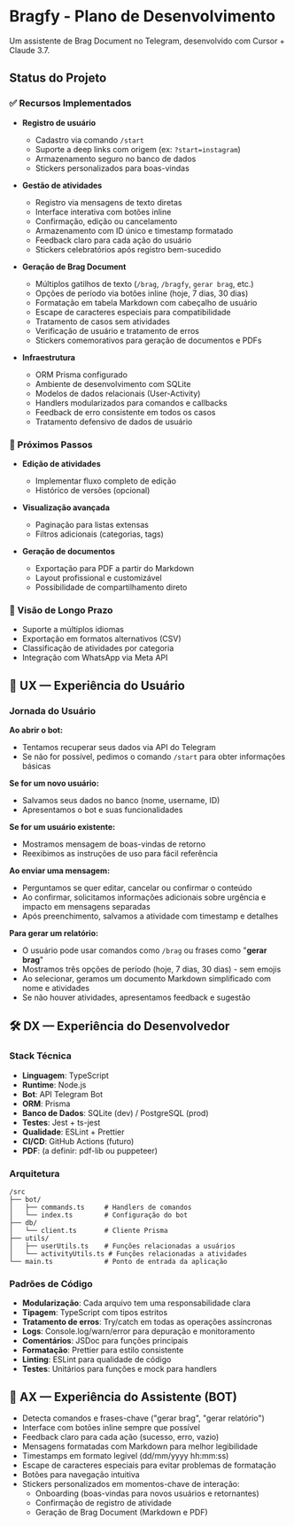 # Bragfy - Plano de Desenvolvimento

Um assistente de Brag Document no Telegram, desenvolvido com Cursor + Claude 3.7.

## Status do Projeto

### ✅ Recursos Implementados

- **Registro de usuário**

  - Cadastro via comando `/start`
  - Suporte a deep links com origem (ex: `?start=instagram`)
  - Armazenamento seguro no banco de dados
  - Stickers personalizados para boas-vindas

- **Gestão de atividades**

  - Registro via mensagens de texto diretas
  - Interface interativa com botões inline
  - Confirmação, edição ou cancelamento
  - Armazenamento com ID único e timestamp formatado
  - Feedback claro para cada ação do usuário
  - Stickers celebratórios após registro bem-sucedido

- **Geração de Brag Document**

  - Múltiplos gatilhos de texto (`/brag`, `/bragfy`, `gerar brag`, etc.)
  - Opções de período via botões inline (hoje, 7 dias, 30 dias)
  - Formatação em tabela Markdown com cabeçalho de usuário
  - Escape de caracteres especiais para compatibilidade
  - Tratamento de casos sem atividades
  - Verificação de usuário e tratamento de erros
  - Stickers comemorativos para geração de documentos e PDFs

- **Infraestrutura**
  - ORM Prisma configurado
  - Ambiente de desenvolvimento com SQLite
  - Modelos de dados relacionais (User-Activity)
  - Handlers modularizados para comandos e callbacks
  - Feedback de erro consistente em todos os casos
  - Tratamento defensivo de dados de usuário

### 🚧 Próximos Passos

- **Edição de atividades**

  - Implementar fluxo completo de edição
  - Histórico de versões (opcional)

- **Visualização avançada**

  - Paginação para listas extensas
  - Filtros adicionais (categorias, tags)

- **Geração de documentos**
  - Exportação para PDF a partir do Markdown
  - Layout profissional e customizável
  - Possibilidade de compartilhamento direto

### 🔮 Visão de Longo Prazo

- Suporte a múltiplos idiomas
- Exportação em formatos alternativos (CSV)
- Classificação de atividades por categoria
- Integração com WhatsApp via Meta API

## 🧠 UX — Experiência do Usuário

### Jornada do Usuário

**Ao abrir o bot:**

- Tentamos recuperar seus dados via API do Telegram
- Se não for possível, pedimos o comando `/start` para obter informações básicas

**Se for um novo usuário:**

- Salvamos seus dados no banco (nome, username, ID)
- Apresentamos o bot e suas funcionalidades

**Se for um usuário existente:**

- Mostramos mensagem de boas-vindas de retorno
- Reexibimos as instruções de uso para fácil referência

**Ao enviar uma mensagem:**

- Perguntamos se quer editar, cancelar ou confirmar o conteúdo
- Ao confirmar, solicitamos informações adicionais sobre urgência e impacto em mensagens separadas
- Após preenchimento, salvamos a atividade com timestamp e detalhes

**Para gerar um relatório:**

- O usuário pode usar comandos como `/brag` ou frases como "**gerar brag**"
- Mostramos três opções de período (hoje, 7 dias, 30 dias) - sem emojis
- Ao selecionar, geramos um documento Markdown simplificado com nome e atividades
- Se não houver atividades, apresentamos feedback e sugestão

## 🛠 DX — Experiência do Desenvolvedor

### Stack Técnica

- **Linguagem**: TypeScript
- **Runtime**: Node.js
- **Bot**: API Telegram Bot
- **ORM**: Prisma
- **Banco de Dados**: SQLite (dev) / PostgreSQL (prod)
- **Testes**: Jest + ts-jest
- **Qualidade**: ESLint + Prettier
- **CI/CD**: GitHub Actions (futuro)
- **PDF**: (a definir: pdf-lib ou puppeteer)

### Arquitetura

```
/src
├── bot/
│   ├── commands.ts     # Handlers de comandos
│   └── index.ts        # Configuração do bot
├── db/
│   └── client.ts       # Cliente Prisma
├── utils/
│   ├── userUtils.ts    # Funções relacionadas a usuários
│   └── activityUtils.ts # Funções relacionadas a atividades
└── main.ts             # Ponto de entrada da aplicação
```

### Padrões de Código

- **Modularização**: Cada arquivo tem uma responsabilidade clara
- **Tipagem**: TypeScript com tipos estritos
- **Tratamento de erros**: Try/catch em todas as operações assíncronas
- **Logs**: Console.log/warn/error para depuração e monitoramento
- **Comentários**: JSDoc para funções principais
- **Formatação**: Prettier para estilo consistente
- **Linting**: ESLint para qualidade de código
- **Testes**: Unitários para funções e mock para handlers

## 🤖 AX — Experiência do Assistente (BOT)

- Detecta comandos e frases-chave ("gerar brag", "gerar relatório")
- Interface com botões inline sempre que possível
- Feedback claro para cada ação (sucesso, erro, vazio)
- Mensagens formatadas com Markdown para melhor legibilidade
- Timestamps em formato legível (dd/mm/yyyy hh:mm:ss)
- Escape de caracteres especiais para evitar problemas de formatação
- Botões para navegação intuitiva
- Stickers personalizados em momentos-chave de interação:
  - Onboarding (boas-vindas para novos usuários e retornantes)
  - Confirmação de registro de atividade
  - Geração de Brag Document (Markdown e PDF)

